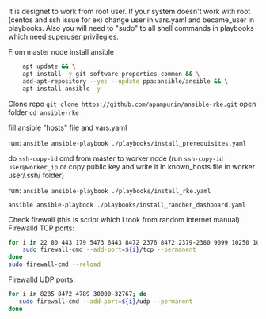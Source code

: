 
It is designet to work from root user. If your system doesn't work with root (centos and ssh issue for ex) change user in vars.yaml and became_user in playbooks.
Also you will need to "sudo" to all shell commands in playbooks which need superuser privilegies.


From master node install ansible
```bash
    apt update && \
    apt install -y git software-properties-common && \
    add-apt-repository --yes --update ppa:ansible/ansible && \
    apt install ansible -y
```

Clone repo `git clone https://github.com/apampurin/ansible-rke.git`
open folder `cd ansible-rke`

fill ansible "hosts" file and vars.yaml

run:
`ansible ansible-playbook ./playbooks/install_prerequisites.yaml`

do `ssh-copy-id` cmd from master to worker node (run `ssh-copy-id user@worker_ip` or copy public key and write it in known_hosts file in worker user/.ssh/ folder)

run:
`ansible ansible-playbook ./playbooks/install_rke.yaml`

`ansible ansible-playbook ./playbooks/install_rancher_dashboard.yaml`



Check firewall (this is script which I took from random internet manual)
Firewalld TCP ports:

```bash
for i in 22 80 443 179 5473 6443 8472 2376 8472 2379-2380 9099 10250 10251 10252 10254 30000-32767; do
    sudo firewall-cmd --add-port=${i}/tcp --permanent
done
sudo firewall-cmd --reload
```

Firewalld UDP ports:

```bash
for i in 8285 8472 4789 30000-32767; do
   sudo firewall-cmd --add-port=${i}/udp --permanent
done
```